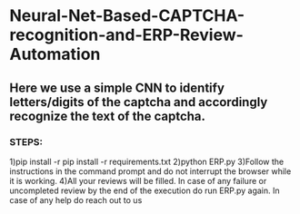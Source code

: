 # Neural-Net-Based-CAPTCHA-recognition-and-ERP-Review-Automation
## Here we use a simple CNN to identify letters/digits of the captcha and accordingly recognize the text of the captcha.
### STEPS:
1)pip install -r pip install -r requirements.txt 
2)python ERP.py
3)Follow the instructions in the command prompt and do not interrupt the browser while it is working.
4)All your reviews will be filled. In case of any failure or uncompleted review by the end of the execution do run ERP.py again. 
In case of any help do reach out to us
